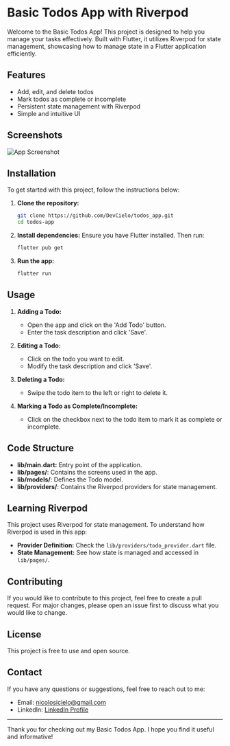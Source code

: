 # Basic Todos App with Riverpod

Welcome to the Basic Todos App! This project is designed to help you manage your tasks effectively. Built with Flutter, it utilizes Riverpod for state management, showcasing how to manage state in a Flutter application efficiently.

## Features

- Add, edit, and delete todos
- Mark todos as complete or incomplete
- Persistent state management with Riverpod
- Simple and intuitive UI

## Screenshots

![App Screenshot](path_to_screenshot)

## Installation

To get started with this project, follow the instructions below:

1. **Clone the repository:**
    ```sh
    git clone https://github.com/DevCielo/todos_app.git
    cd todos-app
    ```

2. **Install dependencies:**
    Ensure you have Flutter installed. Then run:
    ```sh
    flutter pub get
    ```

3. **Run the app:**
    ```sh
    flutter run
    ```

## Usage

1. **Adding a Todo:**
   - Open the app and click on the 'Add Todo' button.
   - Enter the task description and click 'Save'.

2. **Editing a Todo:**
   - Click on the todo you want to edit.
   - Modify the task description and click 'Save'.

3. **Deleting a Todo:**
   - Swipe the todo item to the left or right to delete it.

4. **Marking a Todo as Complete/Incomplete:**
   - Click on the checkbox next to the todo item to mark it as complete or incomplete.

## Code Structure

- **lib/main.dart:** Entry point of the application.
- **lib/pages/**: Contains the screens used in the app.
- **lib/models/**: Defines the Todo model.
- **lib/providers/**: Contains the Riverpod providers for state management.

## Learning Riverpod

This project uses Riverpod for state management. To understand how Riverpod is used in this app:

- **Provider Definition:** Check the `lib/providers/todo_provider.dart` file.
- **State Management:** See how state is managed and accessed in `lib/pages/`.

## Contributing

If you would like to contribute to this project, feel free to create a pull request. For major changes, please open an issue first to discuss what you would like to change.

## License

This project is free to use and open source.

## Contact

If you have any questions or suggestions, feel free to reach out to me:
- Email: nicolosicielo@gmail.com
- LinkedIn: [LinkedIn Profile](https://www.linkedin.com/in/cielo-nicolosi-567b9327a/)

---

Thank you for checking out my Basic Todos App. I hope you find it useful and informative!
